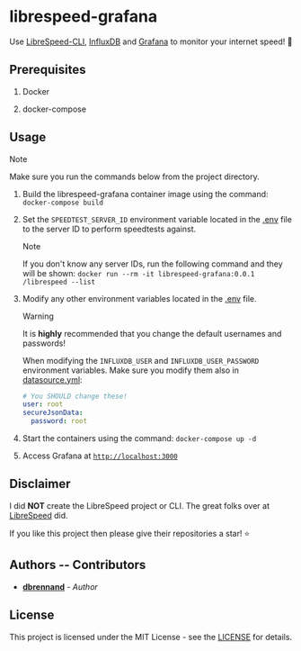 # librespeed-grafana

Use [LibreSpeed-CLI](https://github.com/librespeed/speedtest-cli), [InfluxDB](https://www.influxdata.com/products/influxdb/) and [Grafana](https://grafana.com/) to monitor your internet speed! 🚀

## Prerequisites

1. Docker

2. docker-compose

## Usage

> [!NOTE]
> Make sure you run the commands below from the project directory.

1. Build the librespeed-grafana container image using the command: `docker-compose build`

2. Set the `SPEEDTEST_SERVER_ID` environment variable located in the [.env](.env) file to the server ID to perform speedtests against.

    > [!NOTE]
    >
    > If you don't know any server IDs, run the following command and they will be shown: `docker run --rm -it librespeed-grafana:0.0.1 /librespeed --list`

3. Modify any other environment variables located in the [.env](.env) file.

    > [!WARNING]
    >
    > It is **highly** recommended that you change the default usernames and passwords!
    >
    > When modifying the `INFLUXDB_USER` and `INFLUXDB_USER_PASSWORD` environment variables. Make sure you modify them also in [datasource.yml](/grafana-config/datasources/datasource.yml):
    >
    > ```yaml
    > # You SHOULD change these!
    > user: root
    > secureJsonData:
    >   password: root
    > ```

4. Start the containers using the command: `docker-compose up -d`

5. Access Grafana at [`http://localhost:3000`](http://localhost:3000)

## Disclaimer

I did **NOT** create the LibreSpeed project or CLI. The great folks over at [LibreSpeed](https://github.com/librespeed) did.

If you like this project then please give their repositories a star! ⭐

## Authors -- Contributors

* [**dbrennand**](https://github.com/dbrennand) - *Author*

## License
This project is licensed under the MIT License - see the [LICENSE](LICENSE) for details.
